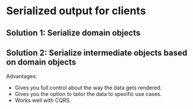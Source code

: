 # Serialized output for clients

<!-- TODO add description of this solution -->

## Solution 1: Serialize domain objects

<!-- TODO add description of this solution and its disadvantages -->

## Solution 2: Serialize intermediate objects based on domain objects

Advantages:

- Gives you full control about the way the data gets rendered.
- Gives you the option to tailor the data to specific use cases.
- Works well with CQRS.
